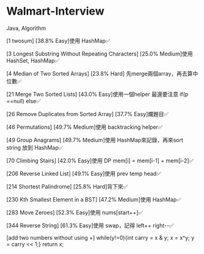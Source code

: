 # Walmart-Interview
Java, Algorithm

[1 twosum] [38.8%	Easy]使用 HashMap✅

[3 Longest Substring Without Repeating Characters] [25.0%	Medium]使用 HashSet, HashMap✅

[4 Median of Two Sorted Arrays] [23.8% Hard] 先merge兩個array，再去算中位數✅

[21 Merge Two Sorted Lists] [43.0% Easy]使用一個helper 最還要注意 if(p ==null) else✅

[26 Remove Duplicates from Sorted Array] [37.7%	Easy]爛題目✅

[46 Permutations] [49.7% Medium]使用 backtracking helper✅

[49 Group Anagrams] [49.7% Medium]使用 HashMap來記錄，再來sort string 放到 HashMap✅

[70 Climbing Stairs] [42.0%	Easy]使用 DP mem[i] = mem[i-1] + mem[i-2]✅

[206 Reverse Linked List] [49.1% Easy]使用 prev temp head✅

[214 Shortest Palindrome] [25.8% Hard]背下來✅

[230 Kth Smallest Element in a BST] [47.2% Medium]使用 HashMap✅

[283 Move Zeroes] [52.3% Easy]使用 nums[start++]✅

[344 Reverse String] [61.3%	Easy]使用 swap，記得 left++ right--✅

[add two numbers without using +] while(y!=0){int carry = x & y; x = x^y; y = carry << 1;} return x;

